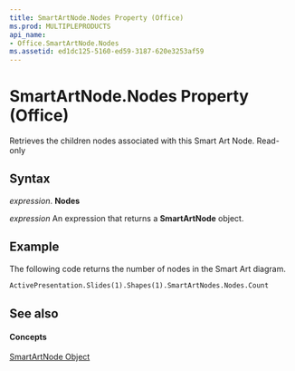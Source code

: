```yaml
---
title: SmartArtNode.Nodes Property (Office)
ms.prod: MULTIPLEPRODUCTS
api_name:
- Office.SmartArtNode.Nodes
ms.assetid: ed1dc125-5160-ed59-3187-620e3253af59
---
```



# SmartArtNode.Nodes Property (Office)

Retrieves the children nodes associated with this Smart Art Node. Read-only


## Syntax

 _expression_. **Nodes**

 _expression_ An expression that returns a **SmartArtNode** object.


## Example

The following code returns the number of nodes in the Smart Art diagram.


```vb
ActivePresentation.Slides(1).Shapes(1).SmartArtNodes.Nodes.Count
```


## See also


#### Concepts


[SmartArtNode Object](smartartnode-object-office.md)

